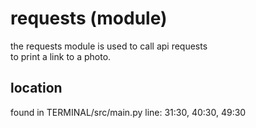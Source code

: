 # requests (module)

the requests module is used to call api requests <br>
to print a link to a photo. <br>

## location
found in TERMINAL/src/main.py line: 31:30, 40:30, 49:30 <br>